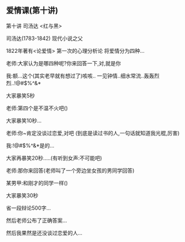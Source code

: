 ## 爱情课(第十讲)  ##

第十讲  司汤达  <红与黑>

司汤达(1783-1842)  现代小说之父

1822年著有<论爱情> 第一次的心理分析论 将爱情分为四种...

老师:大家认为是哪四种呢?你来回答一下,对,就是你

我:额...这个(其实老早就有想过了)咳咳..
   一见钟情..细水常流..轰轰烈烈..!@#$%^&*

大家暴笑5秒

老师:第四个是不温不火吧()

大家暴笑10秒...

老师:你~肯定没谈过恋爱,对吧
(到底是读过书的人,一句话就知道我光棍,厉害)

我:!@#$%^&*是的...

大家再暴笑20秒.....(有听到女声:不可能吧)

老师:那你来回答(老师叫了一个旁边坐女孩的男同学回答)

某男甲:和刚才的同学一样()

大家暴笑30秒

省一段辩论500字...

然后老师公布了正确答案...

然后我果然是还没谈过恋爱的人...  